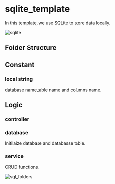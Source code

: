 # sqlite_template
In this template, we use SQLite to store data locally. 

![sqlite](https://github.com/SirinK2/sqlite_template/assets/92253615/ab5ab46f-f906-4fce-aaf4-041e4d0b3c9f)

## Folder Structure
## Constant
  ### local string
  database name,table name and columns name.
## Logic
  ### controller 
  ### database
   Initilaize database and databasse table.
  ### service
  CRUD functions.
     


![sql_folders](https://github.com/SirinK2/sqlite_template/assets/92253615/be62b2f6-2b35-4778-99ed-0ceb8a711cfa)

